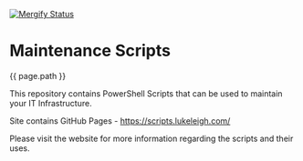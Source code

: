 [![Mergify Status][mergify-status]][mergify]

[mergify]: https://mergify.io
[mergify-status]: https://img.shields.io/endpoint.svg?url=https://gh.mergify.io/badges/BanterBoy/scripts-blog&style=flat

# Maintenance Scripts

{{ page.path }}

This repository contains PowerShell Scripts that can be used to maintain your IT Infrastructure.

Site contains GitHub Pages - https://scripts.lukeleigh.com/

Please visit the website for more information regarding the scripts and their uses.
